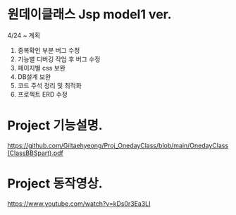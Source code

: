 # 원데이클래스 Jsp model1 ver.
4/24 ~ 계획
1. 중복확인 부분 버그 수정
2. 기능별 디버깅 작업 후 버그 수정
3. 페이지별 css 보완
4. DB설계 보완
5. 코드 주석 정리 및 최적화
6. 프로젝트 ERD 수정

# Project 기능설명.
https://github.com/Giltaehyeong/Proj_OnedayClass/blob/main/OnedayClass(ClassBBSpart).pdf

# Project 동작영상.
https://www.youtube.com/watch?v=kDs0r3Ea3LI
